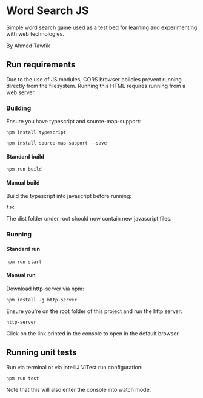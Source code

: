 # Word Search JS
Simple word search game used as a test bed for learning and experimenting with web technologies.

By Ahmed Tawfik

## Run requirements
Due to the use of JS modules, CORS browser policies prevent running directly from the filesystem. Running this HTML requires running from a web server.

### Building
Ensure you have typescript and source-map-support:
```shell
npm install typescript
```
```shell
npm install source-map-support --save
```
#### Standard build
```shell
npm run build
```

#### Manual build
Build the typescript into javascript before running:
```shell 
tsc
```
The dist folder under root should now contain new javascript files.

### Running
#### Standard run
```shell
npm run start
```

#### Manual run
Download http-server via npm:
```shell 
npm install -g http-server
```

Ensure you're on the root folder of this project and run the http server:
```shell
http-server
```
Click on the link printed in the console to open in the default browser.

## Running unit tests
Run via terminal or via IntelliJ ViTest run configuration:
```shell
npm run test
```
Note that this will also enter the console into watch mode.